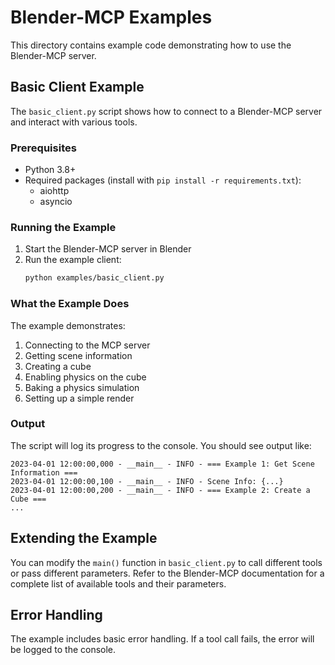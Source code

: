 # Blender-MCP Examples

This directory contains example code demonstrating how to use the Blender-MCP server.

## Basic Client Example

The `basic_client.py` script shows how to connect to a Blender-MCP server and interact with various tools.

### Prerequisites

- Python 3.8+
- Required packages (install with `pip install -r requirements.txt`):
  - aiohttp
  - asyncio

### Running the Example

1. Start the Blender-MCP server in Blender
2. Run the example client:
   ```bash
   python examples/basic_client.py
   ```

### What the Example Does

The example demonstrates:

1. Connecting to the MCP server
2. Getting scene information
3. Creating a cube
4. Enabling physics on the cube
5. Baking a physics simulation
6. Setting up a simple render

### Output

The script will log its progress to the console. You should see output like:

```
2023-04-01 12:00:00,000 - __main__ - INFO - === Example 1: Get Scene Information ===
2023-04-01 12:00:00,100 - __main__ - INFO - Scene Info: {...}
2023-04-01 12:00:00,200 - __main__ - INFO - === Example 2: Create a Cube ===
...
```

## Extending the Example

You can modify the `main()` function in `basic_client.py` to call different tools or pass different parameters. Refer to the Blender-MCP documentation for a complete list of available tools and their parameters.

## Error Handling

The example includes basic error handling. If a tool call fails, the error will be logged to the console.
